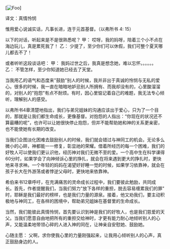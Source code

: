 [![Foo](https://drive.google.com/uc?id=0B0dXjtGzIf3pWHVSZjFXQ1Y5Y1k)]

译文：真情怜悯

惟用爱心说诚实话，凡事长进，连于元首基督。（以弗所书 4: 15）

以下的对话，听起来是不是很熟悉呢？
甲： 哎呀，我的妈呀，陪着三个小不点在海边玩儿，真是累死我了！
乙： 少提了，至少你们可以休假，我们可整个夏天哪儿都去不了！

或者听听这段谈话吧：
甲： 我妈过世之后，我真是想念她，难以忘怀。。。。。。
乙： 不管怎样，至少你知道她已经去了天堂。

当我用乙的语气和态度来"鼓励"别人的时候，我并非出于真诚的怜悯与无私的爱心。很多的时候，我一直在暗暗地妒忌别人所拥有、而我却没有的，心里酸溜溜的，对别人的"抱怨"有点不耐烦。有时，因心里惦记着自己的难题，我无法专心倾听，理解别人的感受。

以弗所书4章清楚地指出，我们与弟兄姐妹的沟通应该出于爱心，只为了一个目的，那就是让我们都生命成长，更像基督。对抱怨的人指出：“你现在的状况还不算最糟的呢”，也许可以让她很快停止抱怨，但并不能帮助她和神的关系更亲密，也不能使她有长期的改变。

当我们企图淡化困难去鼓励别人的时候，我们就会错过与神同工的机会。无论多么微小的心碎，神都能一一修复，彰显祂的荣耀。借着所经历的每一个困难，我们的好牧人可以使我们更认识他，经历神对我们无微不至的爱。一个高中生在科学课得60分时，如果学会了向神倾诉心里的挣扎，就会在将来遇到更大的挣扎时，更快地来寻求神。一个年轻的妈妈在渴望好好睡一觉的时候，如果学习依靠神，就会在孩子长大在外游荡或者悖逆父母时，更快地来依靠神。

希伯来书12章呼吁，在充满痛苦的灵命成长过程中，我们要彼此勉励，共同成长。首先，作者提醒我们，当我们努力"放下各样的重担，脱去容易缠累我们的罪" 时，耶稣是我们最好的榜样，也是我们力量的源泉。接着，他又劝我们，要主动积极地与神同工，在各样的困境中，帮助弟兄姐妹在基督里的生命成长。

当然，我们能彼此真情怜悯，首先要认识到神是我们的好牧人，也是我们慈爱的天父。当我们愿意自由地把所有的重担交给神时，才更有能力耐心地倾听别人的心声，又能温柔地带领心碎的人进入神的同在，让神亲自安慰她、鼓励她。

心随主愿：
父啊，求你使我心里的力量刚强起来，让我用心倾听别人的心声，真正鼓励身边的人。


